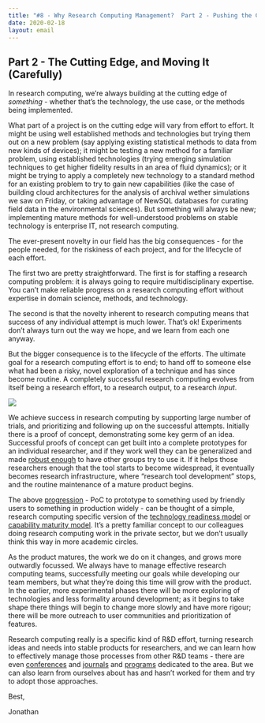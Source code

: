 ```yaml
---
title: "#8 - Why Research Computing Management?  Part 2 - Pushing the Cutting Edge"
date: 2020-02-18
layout: email
---
```

## Part 2 - The Cutting Edge, and Moving It (Carefully)

In research computing, we’re always building at the cutting edge of *something* - whether that’s the technology, the use case, or the methods being implemented. 

What part of a project is on the cutting edge will vary from effort to effort.  It might be using well established methods and technologies but trying them out on a new problem (say applying existing statistical methods to data from new kinds of devices); it might be testing a new method for a familiar problem, using established technologies (trying emerging simulation techniques to get higher fidelity results in an area of fluid dynamics); or it might be trying to apply a completely new technology to a standard method for an existing problem to try to gain new capabilities (like the case of building cloud architectures for the analysis of archival wether simulations we saw on Friday, or taking advantage of NewSQL databases for curating field data in the environmental sciences).  But something will always be new; implementing mature methods for well-understood problems on stable technology is enterprise IT, not research computing.

The ever-present novelty in our field has the big consequences - for the people needed, for the riskiness of each project, and for the lifecycle of each effort. 

The first two are pretty straightforward.  The first is for staffing a research computing problem: it is always going to require multidisciplinary expertise.  You can’t make reliable progress on a research computing effort without expertise in domain science, methods, and technology. 

The second is that the novelty inherent to research computing means that success of any individual attempt is much lower.  That’s ok!  Experiments don’t always turn out the way we hope, and we learn from each one anyway.

But the bigger consequence is to the lifecycle of the efforts.  The ultimate goal for a research computing effort is to end; to hand off to someone else what had been a risky, novel exploration of a technique and has since become routine.  A completely successful research computing evolves from itself being a research effort, to a research output, to a research *input*. 

 ![](https://buttondown.s3.us-west-2.amazonaws.com/images/59a84821-4313-4747-ae7d-cded0230e08e.png) 

We achieve success in research computing by supporting large number of trials, and prioritizing and following up on the successful attempts.  Initially there is a proof of concept, demonstrating some key germ of an idea.  Successful proofs of concept can get built into a complete prototypes for an individual researcher, and if they work well they can be generalized and made [robust enough](http://journals.plos.org/ploscompbiol/article?id=10.1371/journal.pcbi.1005412) to have other groups try to use it.  If it helps those researchers enough that the tool starts to become widespread, it eventually becomes research infrastructure, where “research tool development” stops, and the routine maintenance of a mature product begins.

The above [progression](https://www.dursi.ca/post/incrementalism-for-scientific-development.html) - PoC to prototype to something used by friendly users to something in production widely - can be thought of a simple, research computing specific version of the [technology readiness model](https://en.wikipedia.org/wiki/Technology_readiness_level) or [capability maturity model](https://en.wikipedia.org/wiki/Capability_Maturity_Model).  It’s a pretty familiar concept to our colleagues doing research computing work in the private sector, but we don’t usually think this way in more academic circles.

As the product matures, the work we do on it changes, and grows more outwardly focussed.  We always have to manage effective research computing teams, successfully meeting our goals while developing our team members, but what they’re doing this time will grow with the product.  In the earlier, more experimental phases there will be more exploring of technologies and less formality around development; as it begins to take shape there things will begin to change more slowly and have more rigour; there will be more outreach to user communities and prioritization of features.

Research computing really is a specific kind of R&D effort, turning research ideas and needs into stable products for researchers, and we can learn how to effectively manage those processes from other R&D teams - there are even [conferences](https://www.rnd2020.org) and [journals](https://onlinelibrary.wiley.com/journal/14679310) and [programs](https://www.insead.edu/executive-education/research-development-operations-management/strategic-research-development-management) dedicated to the  area.  But we can also learn from ourselves about has and hasn’t worked for them and try to adopt those approaches.

Best,

Jonathan